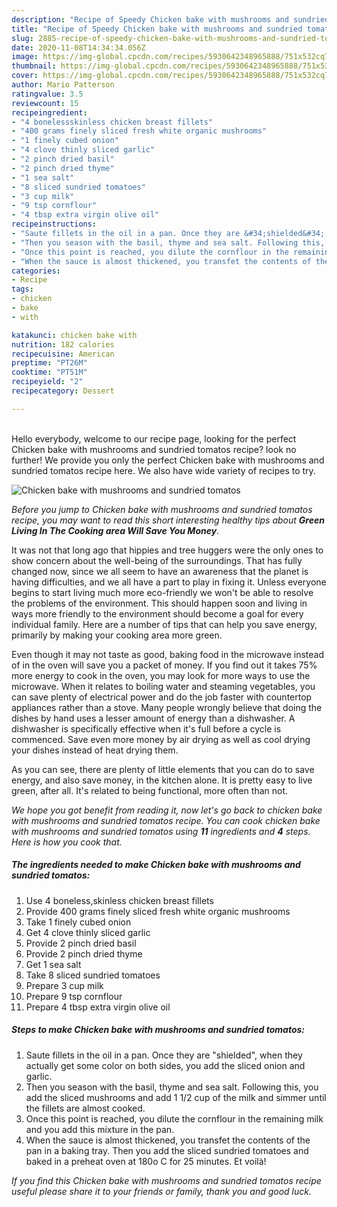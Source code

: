 ```yaml
---
description: "Recipe of Speedy Chicken bake with mushrooms and sundried tomatos"
title: "Recipe of Speedy Chicken bake with mushrooms and sundried tomatos"
slug: 2885-recipe-of-speedy-chicken-bake-with-mushrooms-and-sundried-tomatos
date: 2020-11-08T14:34:34.056Z
image: https://img-global.cpcdn.com/recipes/5930642348965888/751x532cq70/chicken-bake-with-mushrooms-and-sundried-tomatos-recipe-main-photo.jpg
thumbnail: https://img-global.cpcdn.com/recipes/5930642348965888/751x532cq70/chicken-bake-with-mushrooms-and-sundried-tomatos-recipe-main-photo.jpg
cover: https://img-global.cpcdn.com/recipes/5930642348965888/751x532cq70/chicken-bake-with-mushrooms-and-sundried-tomatos-recipe-main-photo.jpg
author: Mario Patterson
ratingvalue: 3.5
reviewcount: 15
recipeingredient:
- "4 bonelessskinless chicken breast fillets"
- "400 grams finely sliced fresh white organic mushrooms"
- "1 finely cubed onion"
- "4 clove thinly sliced garlic"
- "2 pinch dried basil"
- "2 pinch dried thyme"
- "1 sea salt"
- "8 sliced sundried tomatoes"
- "3 cup milk"
- "9 tsp cornflour"
- "4 tbsp extra virgin olive oil"
recipeinstructions:
- "Saute fillets in the oil in a pan. Once they are &#34;shielded&#34;, when they actually get some color on both sides, you add the sliced onion and garlic."
- "Then you season with the basil, thyme and sea salt. Following this,  you add the sliced mushrooms and add 1 1/2 cup of the milk and simmer until the fillets are almost cooked."
- "Once this point is reached, you dilute the cornflour in the remaining milk and you add this mixture  in the pan."
- "When the sauce is almost thickened, you transfet the contents of the pan in a baking tray. Then you add the sliced sundried tomatoes and baked in a preheat oven at 180o C for 25 minutes. Et voilà!"
categories:
- Recipe
tags:
- chicken
- bake
- with

katakunci: chicken bake with 
nutrition: 182 calories
recipecuisine: American
preptime: "PT26M"
cooktime: "PT51M"
recipeyield: "2"
recipecategory: Dessert

---
```

<br>
Hello everybody, welcome to our recipe page, looking for the perfect Chicken bake with mushrooms and sundried tomatos recipe? look no further! We provide you only the perfect Chicken bake with mushrooms and sundried tomatos recipe here. We also have wide variety of recipes to try.
<br>


![Chicken bake with mushrooms and sundried tomatos](https://img-global.cpcdn.com/recipes/5930642348965888/751x532cq70/chicken-bake-with-mushrooms-and-sundried-tomatos-recipe-main-photo.jpg)

<i>Before you jump to Chicken bake with mushrooms and sundried tomatos recipe, you may want to read this short interesting healthy tips about 
<strong>Green Living In The Cooking area Will Save You Money</strong>.</i>
</br>

It was not that long ago that hippies and tree huggers were the only ones to show concern about the well-being of the surroundings. That has fully changed now, since we all seem to have an awareness that the planet is having difficulties, and we all have a part to play in fixing it. Unless everyone begins to start living much more eco-friendly we won't be able to resolve the problems of the environment. This should happen soon and living in ways more friendly to the environment should become a goal for every individual family. Here are a number of tips that can help you save energy, primarily by making your cooking area more green.

Even though it may not taste as good, baking food in the microwave instead of in the oven will save you a packet of money. If you find out it takes 75% more energy to cook in the oven, you may look for more ways to use the microwave. When it relates to boiling water and steaming vegetables, you can save plenty of electrical power and do the job faster with countertop appliances rather than a stove. Many people wrongly believe that doing the dishes by hand uses a lesser amount of energy than a dishwasher. A dishwasher is specifically effective when it's full before a cycle is commenced. Save even more money by air drying as well as cool drying your dishes instead of heat drying them.

As you can see, there are plenty of little elements that you can do to save energy, and also save money, in the kitchen alone. It is pretty easy to live green, after all. It's related to being functional, more often than not.


<i>We hope you got benefit from reading it, now let's go back to chicken bake with mushrooms and sundried tomatos recipe. You can cook chicken bake with mushrooms and sundried tomatos using <strong>11</strong> ingredients and <strong>4</strong> steps. Here is how you cook that.
</i>

##### The ingredients needed to make Chicken bake with mushrooms and sundried tomatos:

1. Use 4 boneless,skinless chicken breast fillets
1. Provide 400 grams finely sliced fresh white organic mushrooms
1. Take 1 finely cubed onion
1. Get 4 clove thinly sliced garlic
1. Provide 2 pinch dried basil
1. Provide 2 pinch dried thyme
1. Get 1 sea salt
1. Take 8 sliced sundried tomatoes
1. Prepare 3 cup milk
1. Prepare 9 tsp cornflour
1. Prepare 4 tbsp extra virgin olive oil


##### Steps to make Chicken bake with mushrooms and sundried tomatos:

1. Saute fillets in the oil in a pan. Once they are &#34;shielded&#34;, when they actually get some color on both sides, you add the sliced onion and garlic.
1. Then you season with the basil, thyme and sea salt. Following this,  you add the sliced mushrooms and add 1 1/2 cup of the milk and simmer until the fillets are almost cooked.
1. Once this point is reached, you dilute the cornflour in the remaining milk and you add this mixture  in the pan.
1. When the sauce is almost thickened, you transfet the contents of the pan in a baking tray. Then you add the sliced sundried tomatoes and baked in a preheat oven at 180o C for 25 minutes. Et voilà!


<i>If you find this Chicken bake with mushrooms and sundried tomatos recipe useful please share it to your friends or family, thank you and good luck.</i>
